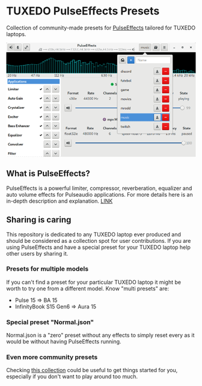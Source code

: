 # TUXEDO PulseEffects Presets
Collection of community-made presets for [PulseEffects](https://github.com/wwmm/pulseeffects) tailored for TUXEDO laptops.

![](screenshot-pulseeffects.png)

## What is PulseEffects?
PulseEffects is a powerful limiter, compressor, reverberation, equalizer and auto volume effects for Pulseaudio applications.
For more details here is an in-depth description and explanation. [LINK]()

## Sharing is caring
This repository is dedicated to any TUXEDO laptop ever produced and should be considered as a collection spot for user contributions. If you are using PulseEffects and have a special preset for your TUXEDO laptop help other users by sharing it.

### Presets for multiple models
If you can't find a preset for your particular TUXEDO laptop it might be worth to try one from a different model. Know "multi presets" are:

* Pulse 15 => BA 15
* InfinityBook S15 Gen6 => Aura 15

### Special preset "Normal.json"
Normal.json is a "zero" preset without any effects to simply reset every as it would be without having PulseEffects running.

### Even more community presets
Checking [this collection](https://github.com/wwmm/pulseeffects/wiki/Community-presets) could be useful to get things started for you, especially if you don't want to play around too much.
